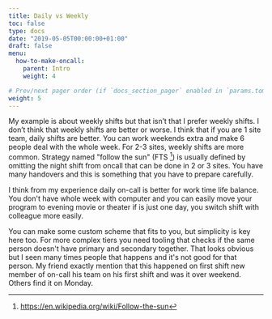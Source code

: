 ```yaml
---
title: Daily vs Weekly
toc: false
type: docs
date: "2019-05-05T00:00:00+01:00"
draft: false
menu:
  how-to-make-oncall:
    parent: Intro
    weight: 4

# Prev/next pager order (if `docs_section_pager` enabled in `params.toml`)
weight: 5
---
```


My example is about weekly shifts but that isn’t that I prefer weekly shifts. I don’t think that weekly shifts are better or worse. I think that if you are 1 site team, daily shifts are better. You can work weekends extra and make 6 people deal with the whole week. For 2-3 sites, weekly shifts are more common. Strategy named "follow the sun" (FTS [^1]) is usually defined by omitting the night shift from oncall that can be done in 2 or 3 sites. You have many handovers and this is something that you have to prepare carefully.

I think from my experience daily on-call is better for work time life balance. You don't have whole week with computer and you can easily move your program to evening movie or theater if is just one day, you switch shift with colleague more easily.

You can make some custom scheme that fits to you, but simplicity is key here too. For more complex tiers you need tooling that checks if the same person doesn't have primary and secondary together. That looks obvious but I seen many times people that happens and it's not good for that person. My friend exactly mention that this happened on first shift new member of on-call his team on his first shift and was it over weekend. Others find it on Monday.

[^1]: <https://en.wikipedia.org/wiki/Follow-the-sun>
